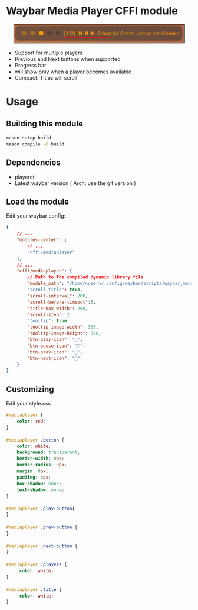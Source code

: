 # Waybar Media Player CFFI module

<p align="center">
  <img src="https://github.com/otaviojr/waybar_mediaplayer/blob/master/docs/example.png" alt="Example">
</p>

* Support for multiple players
* Previous and Next buttons when supported
* Progress bar
* will show only when a player becomes available
* Compact: Titles will scroll

# Usage

## Building this module

```bash
meson setup build
meson compile -C build
```

## Dependencies

* playerctl
* Latest waybar version ( Arch: use the git version )

## Load the module

Edit your waybar config:
```json
{
	// ...
	"modules-center": [
		// ...
		"cffi/mediaplayer"
	],
	// ...
	"cffi/mediaplayer": {
		// Path to the compiled dynamic library file
		"module_path": "/home/<user>/.config/waybar/scripts/waybar_mediaplayer.so"
		"scroll-title": true,
		"scroll-interval": 200,
		"scroll-before-timeout":5,
		"title-max-width": 200,
		"scroll-step": 2
		"tooltip": true,
		"tooltip-image-width": 300,
		"tooltip-image-height": 300,
		"btn-play-icon": "",
		"btn-pause-icon": "",
		"btn-prev-icon": "",
		"btn-next-icon": ""
	}
}
```

## Customizing

Edit your style.css
```css
#mediaplayer {
    color: red;
}

#mediaplayer .button {
    color: white;
    background: transparent;
    border-width: 0px;
    border-radius: 0px;
    margin: 0px;
    padding: 0px;
    box-shadow: none;
    text-shadow: none;
}

#mediaplayer .play-button{
}

#mediaplayer .prev-button {
}

#mediaplayer .next-button {
}

#mediaplayer .players {
     color: white;
}

#mediaplayer .title {
     color: white;
}
```

